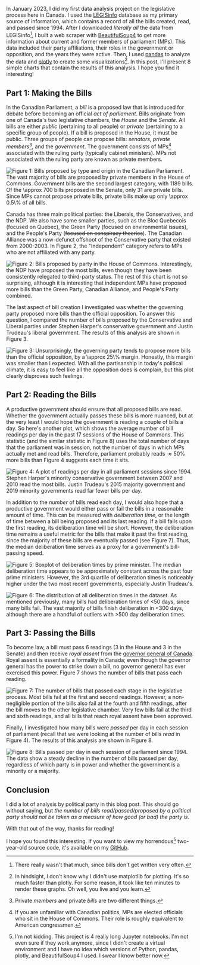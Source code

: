 In January 2023, I did my first data analysis project on the legislative process here in Canada.
I used the [LEGISinfo](https://www.parl.ca/legisinfo/en/overview) database as my primary source of information, which contains a record of all the bills created, read, and passed since 1994.
After I downloaded *literally all* the data from LEGISinfo[^1], I built a web scraper with [BeautifulSoup4](https://pypi.org/project/beautifulsoup4/) to get more information about current and former members of parliament (MPs).
This data included their party affiliations, their roles in the government or opposition, and the years they were active.
Then, I used [pandas](https://pandas.pydata.org/) to analyze the data and [plotly](https://plotly.com/) to create some visualizations[^2].
In this post, I'll present $8$ simple charts that contain the results of this analysis.
I hope you find it interesting!

[^1]: There really wasn't that much, since bills don't get written very often.

[^2]: In hindsight, I don't know why I didn't use matplotlib for plotting. It's so much faster than plotly. For some reason, it took like ten minutes to render these graphs. Oh well, you live and you learn.

## Part 1: Making the Bills

In the Canadian Parliament, a *bill* is a proposed law that is introduced for debate before becoming an official *act of parliament*. Bills originate from one of Canada's two legislative chambers, the *House* and the *Senate*. All bills are either *public* (pertaining to all people) or *private* (pertaining to a specific group of people). If a bill is proposed in the House, it must be public. Three groups of people can propose bills: *senators*, *private members*[^4], and the *government*. The government consists of MPs[^5] associated with the ruling party (typically cabinet ministers). MPs not associated with the ruling party are known as private members.

![**Figure 1**: Bills proposed by type and origin in the Canadian Parliament. The vast majority of bills are proposed by private members in the House of Commons. Government bills are the second largest category, with $1189$ bills. Of the $\approx 700$ bills proposed in the Senate, only $31$ are private bills. Since MPs cannot propose private bills, private bills make up only $\approx 0.5\%$ of all bills.](/templates/havoc-hill/bills-by-type.png)

Canada has three main political parties: the Liberals, the Conservatives, and the NDP. We also have some smaller parties, such as the Bloc Quebecois (focused on Quebec), the Green Party (focused on environmental issues), and the People's Party (~~focused on conspiracy theories~~). The Canadian Alliance was a now-defunct offshoot of the Conservative party that existed from 2000-2003. In Figure 2, the "Independent" category refers to MPs who are not affiliated with any party.

![**Figure 2**: Bills proposed by party in the House of Commons. Interestingly, the NDP have proposed the most bills, even though they have been consistently relegated to third-party status. The rest of this chart is not so surprising, although it is interesting that independent MPs have proposed more bills than the Green Party, Canadian Alliance, and People's Party combined.](/templates/havoc-hill/bills-by-party.png)

The last aspect of bill creation I investigated was whether the governing party proposed more bills than the official opposition. To answer this question, I compared the number of bills proposed by the Conservative and Liberal parties under Stephen Harper's conservative government and Justin Trudeau's liberal government. The results of this analysis are shown in Figure 3.

![**Figure 3**: Unsurprisingly, the governing party tends to propose more bills than the official opposition, by a $\approx 25\%$ margin. Honestly, this margin was smaller than I expected. With all the partisanship in today's political climate, it is easy to feel like all the opposition does is complain, but this plot clearly disproves such feelings.](/templates/havoc-hill/bills-by-pm.png)

[^4]: Private *members* and private *bills* are two different things.

[^5]: If you are unfamiliar with Canadian politics, MPs are elected officials who sit in the House of Commons. Their role is roughly equivalent to American congressmen.

## Part 2: Reading the Bills

A productive government should ensure that all proposed bills are read. Whether the government actually passes these bills is more nuanced, but at the very least I would hope the government is reading a couple of bills a day. So here's another plot, which shows the average number of bill readings per day in the past $17$ sessions of the House of Commons. This statistic (and the similar statistic in Figure 8) uses the total number of days that the parliament was in session, not the number of days in which MPs actually met and read bills. Therefore, parliament probably reads $\approx 50\%$ more bills than Figure 4 suggests each time it sits.

![**Figure 4**: A plot of readings per day in all parliament sessions since 1994. Stephen Harper's minority conservative government between 2007 and 2010 read the most bills. Justin Trudeau's 2015 majority government and 2019 minority governments read far fewer bills per day.](/templates/havoc-hill/readings-per-day.png)

In addition to the *number* of bills read each day, I would also hope that a productive government would either pass or fail the bills in a reasonable amount of time. This can be measured with *deliberation time*, or the length of time between a bill being proposed and its last reading. If a bill fails upon the first reading, its deliberation time will be short. However, the deliberation time remains a useful metric for the bills that make it past the first reading, since the majority of these bills are eventually passed (see Figure 7). Thus, the median deliberation time serves as a proxy for a government's bill-passing speed.

![**Figure 5**: Boxplot of deliberation times by prime minister. The median deliberation time appears to be approximately constant across the past four prime ministers. However, the 3rd quartile of deliberation times is noticeably higher under the two most recent governments, especially Justin Trudeau's.](/templates/havoc-hill/deliberation-time-pm.png)

![**Figure 6**: The distribution of all deliberation times in the dataset. As mentioned previously, many bills had deliberation times of $<50$ days, since many bills fail. The vast majority of bills finish deliberation in $<300$ days, although there are a handful of outliers with $>500$ day deliberation times.](/templates/havoc-hill/deliberation-time.png)

## Part 3: Passing the Bills

To become law, a bill must pass $6$ readings ($3$ in the House and $3$ in the Senate) and then receive *royal assent* from the [governor general of Canada](https://en.wikipedia.org/wiki/Governor_General_of_Canada). Royal assent is essentially a formality in Canada; even though the governor general has the power to strike down a bill, no governor general has ever exercised this power. Figure 7 shows the number of bills that pass each reading.

![**Figure 7**: The number of bills that passed each stage in the legislative process. Most bills fail at the first and second readings. However, a non-negligible portion of the bills also fail at the fourth and fifth readings, after the bill moves to the other legislative chamber. Very few bills fail at the third and sixth readings, and all bills that reach royal assent have been approved.](/templates/havoc-hill/bills-by-stage.png)

Finally, I investigated how many bills were *passed* per day in each session of parliament (recall that we were looking at the number of bills *read* in Figure 4). The results of this analysis are shown in Figure 8.

![**Figure 8**: Bills passed per day in each session of parliament since 1994. The data show a steady decline in the number of bills passed per day, regardless of which party is in power and whether the government is a minority or a majority. ](/templates/havoc-hill/bills-per-day.png)

## Conclusion

I did a lot of analysis by political party in this blog post. This should go without saying, but *the number of bills read/passed/proposed by a political party should not be taken as a measure of how good (or bad) the party is*. 

With that out of the way, thanks for reading!

I hope you found this interesting. If you want to view my horrendous[^3] two-year-old source code, it's available on my [GitHub](https://github.com/rileywheadon/canadian-legislation-visualisation).

[^3]: I'm not kidding. This project is $4$ really long Jupyter notebooks. I'm not even sure if they work anymore, since I didn't create a virtual environment and I have no idea which versions of Python, pandas, plotly, and BeautifulSoup4 I used. I swear I know better now.
